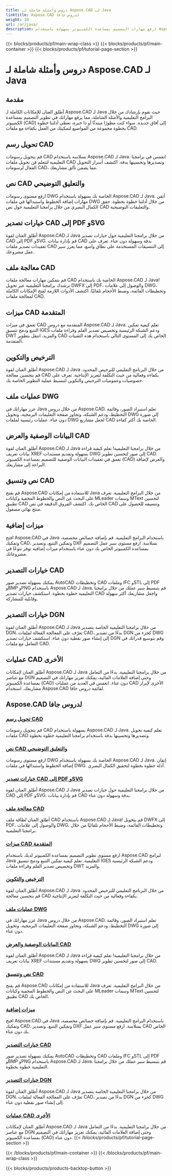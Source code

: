 ```yaml
---
title: دروس وأمثلة شاملة لـ Aspose.CAD لـ Java
linktitle: Aspose.CAD لدروس جافا
weight: 10
url: /ar/java/
description: ارفع مهارات التصميم بمساعدة الكمبيوتر بسهولة باستخدام Aspose.CAD لـ Java. استكشف البرامج التعليمية حول تحويل الرسم والتعليقات التوضيحية النصية ومعالجة الملفات والميزات المتقدمة والترخيص والمزيد.
---
```


{{< blocks/products/pf/main-wrap-class >}}
{{< blocks/products/pf/main-container >}}
{{< blocks/products/pf/tutorial-page-section >}}

# دروس وأمثلة شاملة لـ Aspose.CAD لـ Java


## مقدمة

أطلق العنان للإمكانات الكاملة لـ Aspose.CAD لـ Java حيث نقوم بإرشادك من خلال البرامج التعليمية والأمثلة الشاملة، مما يرفع مهاراتك في تطوير التصميم بمساعدة الكمبيوتر (CAD) إلى آفاق جديدة. سواء كنت مطورًا مبتدئًا أو ذا خبرة، تغطي أدلتنا خطوة بخطوة مجموعة من المواضيع لتمكينك من العمل بكفاءة مع ملفات CAD.

## تحويل رسم CAD
قم بتحويل رسومات CAD بسلاسة باستخدام Aspose.CAD لـ Java. انغمس في برامجنا التعليمية لتتعلم فن تحويل ملفات CAD وتصديرها وتحسينها بدقة. اكتشف أسرار التحويل الفعال لرسومات CAD، مما يضمن تألق مشاريعك.

## نص CAD والتعليق التوضيحي
ارفع مستوى رسومات DWG الخاصة بك بسهولة باستخدام Aspose.CAD لـ Java. أتقن مهارات إضافة الخطوط واستبدالها في ملفات DWG من خلال أدلتنا خطوة بخطوة. حقق الكمال البصري من خلال برامجنا التعليمية حول نص CAD والتعليقات التوضيحية.

## خيارات تصدير CAD إلى PDF وSVG
أطلق العنان لقوة Aspose.CAD لـ Java من خلال برامجنا التعليمية حول خيارات تصدير CAD إلى PDF وSVG. قم بإدارة بيانات CAD بدقة وسهولة دون عناء. تعرف على تعقيدات تصدير ملفات CAD إلى التنسيقات المستخدمة على نطاق واسع، مما يعزز سير عمل مشروعك.

## معالجة ملف CAD
قم بتمكين مهارات معالجة ملفات CAD الخاصة بك باستخدام Aspose.CAD لـ Java! ترشدك برامجنا التعليمية عبر تحويل DWFX إلى PDF، والوصول إلى علامات DWG، وتخطيطات القائمة، وضبط الأحجام تلقائيًا. اكتشف الأدوات اللازمة لفتح الإمكانات الكاملة لمعالجة ملفات CAD.

## ميزات CAD المتقدمة
تعمق في ميزات CAD المتقدمة مع دروس Aspose.CAD لـ Java. تعلم كيفية تمكين التتبع ودمج تنسيق IGES ودعم الشبكة الرئيسية وتخصيص تصدير القلم وقراءة ملفات DWT والمزيد. انتقل بتطوير CAD الخاص بك إلى المستوى التالي باستخدام هذه التقنيات المتقدمة.

## الترخيص والتكوين
أطلق العنان لقوة Aspose.CAD لـ Java من خلال البرنامج التعليمي للترخيص المحدود. قم بتحسين معالجة CAD بكفاءة وفعالية من حيث التكلفة لتعزيز الإنتاجية. تعرف على خصوصيات وعموميات الترخيص والتكوين لتبسيط عملية التطوير الخاصة بك.

## عمليات ملف DWG
عزز مهاراتك في Java من خلال دروس Aspose.CAD. تعلم استيراد الصور، وقائمة التخطيط، ودعم الشبكة، وتجاوز صفحة التعليمات البرمجية، وتحويل DWG إلى صورة دون عناء. عمليات رئيسية لملفات DWG لجعل مشاريع CAD الخاصة بك أكثر كفاءة.

## البيانات الوصفية والعرض CAD
أطلق العنان لقوة Aspose.CAD لـ Java من خلال برامجنا التعليمية! تعلم كيفية قراءة بيانات تعريف XREF بسهولة وتقديم مستندات DWG إلى صور لتحسين تطوير CAD. تعمق في تعقيدات البيانات الوصفية للتصميم بمساعدة الكمبيوتر (CAD) والعرض لإضافة البراعة إلى مشاريعك.

## نص وتنسيق CAD
قم بفتح Aspose.CAD للاستفادة من إمكانات Java من خلال البرامج التعليمية. تعرف على البحث عن النص والخطوط المخفية وكيانات MLeader وسمات MText لتحسين تطبيق CAD الخاص بك. اكتشف الفروق الدقيقة في نص CAD وتنسيقه للحصول على منتج نهائي مصقول.

## ميزات إضافية
افتح Aspose.CAD في Java باستخدام البرامج التعليمية. قم بإضافة خصائص مخصصة، وتفكيك CAD، وتمكين التتبع، وتصدير DXF بسلاسة. ارفع مستوى سير عمل التصميم بمساعدة الكمبيوتر الخاص بك دون عناء باستخدام ميزات إضافية توفر تنوعًا في مشروعاتك.

## خيارات التصدير CAD
يمكنك بسهولة تصدير صور AutoCAD وتخطيطات CAD وملفات IFC وSTL إلى PDF وBMP وPNG باستخدام Aspose.CAD لـ Java. قم بتبسيط سير عملك من خلال برامجنا التعليمية خطوة بخطوة. استكشف خيارات تصدير CAD واجعل مشاريعك أكثر سهولة وقابلية للمشاركة.

## خيارات التصدير DGN
أطلق العنان لقوة Aspose.CAD لـ Java من خلال برامجنا التعليمية الخاصة بتصدير DGN. تعرّف على المعالجة الفعالة لملفات CAD، بدءًا من تصدير DGN كجزء من DWG إلى إنشاء صور نقطية دون عناء. استكشف خيارات تصدير DGN وقم بتوسيع قدراتك في التعامل مع ملفات CAD.

## عمليات CAD الأخرى
أطلق العنان لإمكانات Aspose.CAD لـ Java من خلال برامجنا التعليمية. بدءًا من التعامل مع عناصر DGN وحتى إضافة العلامات المائية، يمكنك تعزيز مهاراتك في التصميم بمساعدة الكمبيوتر (CAD) دون عناء. انغمس في العديد من عمليات CAD الأخرى لإبراز مشاريعك. استخدام Aspose.CAD لقائمة دروس جافا.
## Aspose.CAD لدروس جافا
### [تحويل رسم CAD](./cad-drawing-conversion/)
قم بتحويل رسومات CAD بسهولة باستخدام Aspose.CAD لـ Java. تعلم كيفية تحويل ملفات CAD وتصديرها وتحسينها بدقة باستخدام برامجنا التعليمية خطوة بخطوة.
### [نص CAD والتعليق التوضيحي](./cad-text-and-annotation/)
ارفع مستوى رسومات DWG الخاصة بك بسهولة باستخدام Aspose.CAD لـ Java. إتقان إضافة الخطوط واستبدالها في ملفات DWG. أدلة خطوة بخطوة لتحقيق الكمال البصري.
### [خيارات تصدير CAD إلى PDF وSVG](./cad-to-pdf-and-svg-export-options/)
أطلق العنان لقوة Aspose.CAD لـ Java من خلال برامجنا التعليمية حول خيارات تصدير CAD إلى PDF وSVG. قم بإدارة بيانات CAD بدقة وسهولة دون عناء.
### [معالجة ملف CAD](./cad-file-manipulation/)
أطلق العنان لطاقة ملف CAD باستخدام Aspose.CAD لـ Java! قم بتحويل DWFX إلى PDF، والوصول إلى علامات DWG، وتخطيطات القائمة، وضبط الأحجام تلقائيًا من خلال برامجنا التعليمية.
### [ميزات CAD المتقدمة](./advanced-cad-features/)
ارفع مستوى تطوير التصميم بمساعدة الكمبيوتر لديك باستخدام Aspose.CAD لبرامج Java التعليمية. تعلم كيفية تمكين التتبع ودمج تنسيق IGES ودعم الشبكة الرئيسية وتخصيص تصدير القلم وقراءة ملفات DWT والمزيد.
### [الترخيص والتكوين](./licensing-and-configuration/)
أطلق العنان لقوة Aspose.CAD لـ Java من خلال البرنامج التعليمي للترخيص المحدود. قم بتحسين معالجة CAD بكفاءة وفعالية من حيث التكلفة لتعزيز الإنتاجية.
### [عمليات ملف DWG](./dwg-file-operations/)
عزز مهاراتك في Java من خلال دروس Aspose.CAD. تعلم استيراد الصور، وقائمة التخطيط، ودعم الشبكة، وتجاوز صفحة التعليمات البرمجية، وتحويل DWG إلى صورة دون عناء.
### [البيانات الوصفية والعرض CAD](./cad-meta-data-and-rendering/)
أطلق العنان لقوة Aspose.CAD لـ Java من خلال برامجنا التعليمية! تعلم كيفية قراءة بيانات تعريف XREF بسهولة وتقديم مستندات DWG إلى صور لتحسين تطوير CAD.
### [نص وتنسيق CAD](./cad-text-and-formatting/)
قم بفتح Aspose.CAD للاستفادة من إمكانات Java من خلال البرامج التعليمية. تعرف على البحث عن النص والخطوط المخفية وكيانات MLeader وسمات MText لتحسين تطبيق CAD الخاص بك.
### [ميزات إضافية](./additional-features/)
افتح Aspose.CAD في Java باستخدام البرامج التعليمية. قم بإضافة خصائص مخصصة، وتفكيك CAD، وتمكين التتبع، وتصدير DXF بسلاسة. ارفع مستوى سير عمل CAD الخاص بك دون عناء.
### [خيارات التصدير CAD](./cad-export-options/)
يمكنك بسهولة تصدير صور AutoCAD وتخطيطات CAD وملفات IFC وSTL إلى PDF وBMP وPNG باستخدام Aspose.CAD لـ Java. قم بتبسيط سير عملك من خلال برامجنا التعليمية خطوة بخطوة. 
### [خيارات التصدير DGN](./dgn-export-options/)
أطلق العنان لقوة Aspose.CAD لـ Java من خلال برامجنا التعليمية الخاصة بتصدير DGN. تعرّف على المعالجة الفعالة لملفات CAD، بدءًا من تصدير DGN كجزء من DWG إلى إنشاء صور نقطية دون عناء.
### [عمليات CAD الأخرى](./other-cad-operations/)
أطلق العنان لإمكانات Aspose.CAD لـ Java من خلال برامجنا التعليمية. بدءًا من التعامل مع عناصر DGN وحتى إضافة العلامات المائية، يمكنك تعزيز مهاراتك في التصميم بمساعدة الكمبيوتر (CAD) دون عناء.
{{< /blocks/products/pf/tutorial-page-section >}}

{{< /blocks/products/pf/main-container >}}
{{< /blocks/products/pf/main-wrap-class >}}

{{< blocks/products/products-backtop-button >}}
